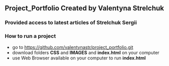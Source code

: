 ## **Project_Portfolio**      Created by Valentyna Strelchuk
### Provided access to latest articles of Strelchuk Sergii
### How to run a project
- go to https://github.com/valentynastr/project_portfolio.git
- download folders **CSS** and **IMAGES** and **index.html** on your computer
- use Web Browser available on your computer to run **index.html** 

